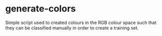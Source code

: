 # generate-colors
Simple script used to created colours in the RGB colour space such that they can be classified manually in order to create a training set.
